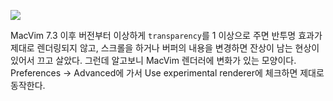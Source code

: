 ![](https://41.media.tumblr.com/tumblr_ln9xxyIDre1qz6t91o1_1280.png)

MacVim 7.3 이후 버전부터 이상하게 `transparency`를 1 이상으로 주면 반투명 효과가 제대로 렌더링되지 않고, 스크롤을 하거나 버퍼의 내용을 변경하면 잔상이 남는 현상이 있어서 끄고 살았다. 그런데 알고보니 MacVim 렌더러에 변화가 있는 모양이다. Preferences → Advanced에 가서 Use experimental renderer에 체크하면 제대로 동작한다.
